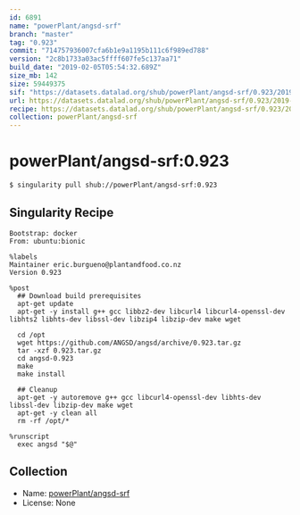 ```yaml
---
id: 6891
name: "powerPlant/angsd-srf"
branch: "master"
tag: "0.923"
commit: "714757936007cfa6b1e9a1195b111c6f989ed788"
version: "2c8b1733a03ac5ffff607fe5c137aa71"
build_date: "2019-02-05T05:54:32.689Z"
size_mb: 142
size: 59449375
sif: "https://datasets.datalad.org/shub/powerPlant/angsd-srf/0.923/2019-02-05-71475793-2c8b1733/2c8b1733a03ac5ffff607fe5c137aa71.simg"
url: https://datasets.datalad.org/shub/powerPlant/angsd-srf/0.923/2019-02-05-71475793-2c8b1733/
recipe: https://datasets.datalad.org/shub/powerPlant/angsd-srf/0.923/2019-02-05-71475793-2c8b1733/Singularity
collection: powerPlant/angsd-srf
---
```


# powerPlant/angsd-srf:0.923

```bash
$ singularity pull shub://powerPlant/angsd-srf:0.923
```

## Singularity Recipe

```singularity
Bootstrap: docker
From: ubuntu:bionic

%labels
Maintainer eric.burgueno@plantandfood.co.nz
Version 0.923

%post
  ## Download build prerequisites
  apt-get update
  apt-get -y install g++ gcc libbz2-dev libcurl4 libcurl4-openssl-dev libhts2 libhts-dev libssl-dev libzip4 libzip-dev make wget

  cd /opt
  wget https://github.com/ANGSD/angsd/archive/0.923.tar.gz
  tar -xzf 0.923.tar.gz
  cd angsd-0.923
  make
  make install

  ## Cleanup
  apt-get -y autoremove g++ gcc libcurl4-openssl-dev libhts-dev libssl-dev libzip-dev make wget
  apt-get -y clean all
  rm -rf /opt/*

%runscript
  exec angsd "$@"
```

## Collection

 - Name: [powerPlant/angsd-srf](https://github.com/powerPlant/angsd-srf)
 - License: None


